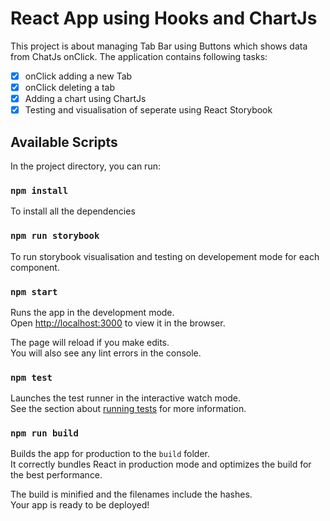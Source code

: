 # React App using Hooks and ChartJs
This project is about managing Tab Bar using Buttons which shows data from ChatJs onClick.
The application contains following tasks:
- [x] onClick adding a new Tab
- [x] onClick deleting a tab
- [x] Adding a chart using ChartJs
- [x] Testing and visualisation of seperate using React Storybook

## Available Scripts

In the project directory, you can run:

### `npm install`
To install all the dependencies

### `npm run storybook`
To run storybook visualisation and testing on developement mode for each component.


### `npm start`

Runs the app in the development mode.\
Open [http://localhost:3000](http://localhost:3000) to view it in the browser.

The page will reload if you make edits.\
You will also see any lint errors in the console.

### `npm test`

Launches the test runner in the interactive watch mode.\
See the section about [running tests](https://facebook.github.io/create-react-app/docs/running-tests) for more information.

### `npm run build`

Builds the app for production to the `build` folder.\
It correctly bundles React in production mode and optimizes the build for the best performance.

The build is minified and the filenames include the hashes.\
Your app is ready to be deployed!

